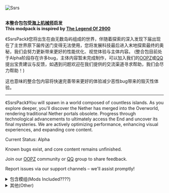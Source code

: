  ![Ssrs](https://cdn.modrinth.com/data/cached_images/08c1e57fe04cf2e200880ad99a760cee1ce6c84a.png)
 ##
**本整合包包受[海上机械师](https://www.bilibili.com/video/BV12LHSeaEtZ/)启发**\
**This modpack is inspired by [The Legend Of 2900](https://www.curseforge.com/minecraft/modpacks/the-legend-of-2900)**


《SsrsPack》您将出生在由无数岛屿组成的世界，伴随着探索的深入发现下届出现在了主世界原下届传送门变得无法使用，您将发展科技最后进入末地探索最终的奥秘，我们会努力更新带来更好的性能优化、视觉体验与主体内容。
(整合包目前处于Alpha阶段存在许多bug，主体内容暂未完成制作，可以加入我们的[OOPZ](https://oopz.cn/i/goV6rf)或[QQ](https://qm.qq.com/q/BgAs6WOpva)提出宝贵建议与反馈，如遇到问题欢迎在我们提供的交流渠道寻求帮助，我们会尽力帮助！)

这也意味的整合包内容将快速完善带来更好的体验减少恶性bug带来的毁灭性体验。
****
《SsrsPack》You will spawn in a world composed of countless islands. As you explore deeper, you'll discover the Nether has merged into the Overworld, rendering traditional Nether portals obsolete. Progress through technological advancements to ultimately access the End and uncover its final mysteries. We are actively optimizing performance, enhancing visual experiences, and expanding core content.

Current Status: Alpha

Known bugs exist, and core content remains unfinished.

Join our [OOPZ](https://oopz.cn/i/goV6rf) community or [QQ](https://qm.qq.com/q/BgAs6WOpva) group to share feedback.

Report issues via our support channels – we'll assist promptly!

<details>
<summary>包含模组(Mods Included????)</summary>
  
[obscure tooltips](https://www.curseforge.com/minecraft/mc-mods/obscure-tooltips) by [Obscuria](https://modrinth.com/user/Obscuria)
</details>

<details>
<summary>其他(Other)</summary>
衍生作品请遵循AGPL3。

Derivative works must comply with the AGPL-3.0 license. Always credit the original author(s).
</details>






